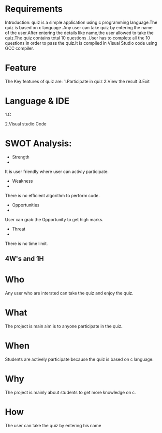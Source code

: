 
# Requirements
Introduction:
quiz is a simple application using c programming language.The quiz is based on c language .Any user can take quiz by entering the name of the user.After entering the details like name,the user allowed to take the quiz.The quiz contains total 10 questions .User has to complete all the 10 questions in order to pass the quiz.It is complied in Visual Studio code using GCC compiler.

# Feature
The Key features of quiz are: 1.Participate in quiz 2.View the result 3.Exit

# Language & IDE
1.C

2.Visual studio Code


# SWOT Analysis:
- Strength
- 
It is user friendly where user can activly participate.

- Weakness
- 
There is no efficient algorithm to perform code.

- Opportunities
- 
User can grab the Opportunity to get high marks.

- Threat
- 
There is no time limit.


## 4W's and 1H

# Who
Any user who are intersted can take the quiz and enjoy the quiz.

# What
The project is main aim is to anyone participate in the quiz.

# When
Students are actively participate because the quiz is based on c language.

# Why
The project is mainly about students to get more knowledge on c.

# How
The user can take the quiz by entering his name










